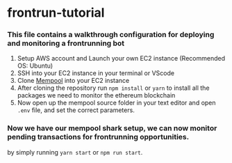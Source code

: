 # frontrun-tutorial

### This file contains a walkthrough configuration for deploying and monitoring a frontrunning bot

1. Setup AWS account and Launch your own EC2 instance (Recommended OS: Ubuntu)
2. SSH into your EC2 instance in your terminal or VScode
3. Clone [Mempool](https://github.com/leonardbcampbell/mempool) into your EC2 instance
4. After cloning the repository run `npm install` or `yarn` to install all the packages we need to monitor the ethereum blockchain
5. Now open up the mempool source folder in your text editor and open `.env` file, and set the correct parameters.
### Now we have our mempool shark setup, we can now monitor pending transactions for frontrunning opportunities.
by simply running `yarn start` or `npm run start`.

